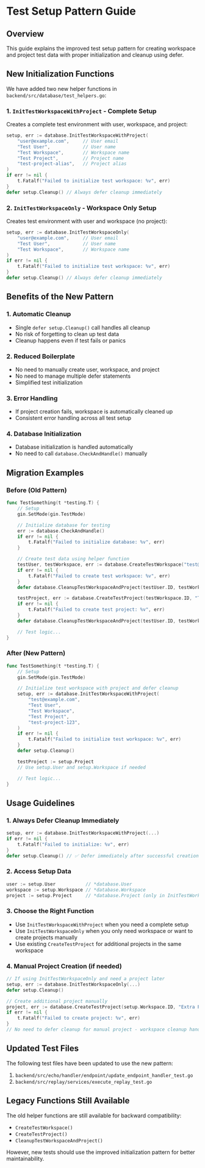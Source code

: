 # Test Setup Pattern Guide

## Overview

This guide explains the improved test setup pattern for creating workspace and project test data with proper initialization and cleanup using defer.

## New Initialization Functions

We have added two new helper functions in `backend/src/database/test_helpers.go`:

### 1. `InitTestWorkspaceWithProject` - Complete Setup
Creates a complete test environment with user, workspace, and project:

```go
setup, err := database.InitTestWorkspaceWithProject(
    "user@example.com",     // User email
    "Test User",            // User name  
    "Test Workspace",       // Workspace name
    "Test Project",         // Project name
    "test-project-alias",   // Project alias
)
if err != nil {
    t.Fatalf("Failed to initialize test workspace: %v", err)
}
defer setup.Cleanup() // Always defer cleanup immediately
```

### 2. `InitTestWorkspaceOnly` - Workspace Only Setup
Creates test environment with user and workspace (no project):

```go
setup, err := database.InitTestWorkspaceOnly(
    "user@example.com",     // User email
    "Test User",            // User name
    "Test Workspace",       // Workspace name
)
if err != nil {
    t.Fatalf("Failed to initialize test workspace: %v", err)
}
defer setup.Cleanup() // Always defer cleanup immediately
```

## Benefits of the New Pattern

### 1. **Automatic Cleanup**
- Single `defer setup.Cleanup()` call handles all cleanup
- No risk of forgetting to clean up test data
- Cleanup happens even if test fails or panics

### 2. **Reduced Boilerplate**
- No need to manually create user, workspace, and project
- No need to manage multiple defer statements
- Simplified test initialization

### 3. **Error Handling**
- If project creation fails, workspace is automatically cleaned up
- Consistent error handling across all test setup

### 4. **Database Initialization**
- Database initialization is handled automatically
- No need to call `database.CheckAndHandle()` manually

## Migration Examples

### Before (Old Pattern)
```go
func TestSomething(t *testing.T) {
    // Setup
    gin.SetMode(gin.TestMode)

    // Initialize database for testing
    err := database.CheckAndHandle()
    if err != nil {
        t.Fatalf("Failed to initialize database: %v", err)
    }

    // Create test data using helper function
    testUser, testWorkspace, err := database.CreateTestWorkspace("test@example.com", "Test User", "Test Workspace")
    if err != nil {
        t.Fatalf("Failed to create test workspace: %v", err)
    }
    defer database.CleanupTestWorkspaceAndProject(testUser.ID, testWorkspace.ID, "")

    testProject, err := database.CreateTestProject(testWorkspace.ID, "Test Project", "test-project-123")
    if err != nil {
        t.Fatalf("Failed to create test project: %v", err)
    }
    defer database.CleanupTestWorkspaceAndProject(testUser.ID, testWorkspace.ID, testProject.ID)

    // Test logic...
}
```

### After (New Pattern)
```go
func TestSomething(t *testing.T) {
    // Setup
    gin.SetMode(gin.TestMode)

    // Initialize test workspace with project and defer cleanup
    setup, err := database.InitTestWorkspaceWithProject(
        "test@example.com", 
        "Test User", 
        "Test Workspace", 
        "Test Project", 
        "test-project-123",
    )
    if err != nil {
        t.Fatalf("Failed to initialize test workspace: %v", err)
    }
    defer setup.Cleanup()

    testProject := setup.Project
    // Use setup.User and setup.Workspace if needed

    // Test logic...
}
```

## Usage Guidelines

### 1. **Always Defer Cleanup Immediately**
```go
setup, err := database.InitTestWorkspaceWithProject(...)
if err != nil {
    t.Fatalf("Failed to initialize: %v", err)
}
defer setup.Cleanup() // ✅ Defer immediately after successful creation
```

### 2. **Access Setup Data**
```go
user := setup.User           // *database.User
workspace := setup.Workspace // *database.Workspace  
project := setup.Project     // *database.Project (only in InitTestWorkspaceWithProject)
```

### 3. **Choose the Right Function**
- Use `InitTestWorkspaceWithProject` when you need a complete setup
- Use `InitTestWorkspaceOnly` when you only need workspace or want to create projects manually
- Use existing `CreateTestProject` for additional projects in the same workspace

### 4. **Manual Project Creation (if needed)**
```go
// If using InitTestWorkspaceOnly and need a project later
setup, err := database.InitTestWorkspaceOnly(...)
defer setup.Cleanup()

// Create additional project manually
project, err := database.CreateTestProject(setup.Workspace.ID, "Extra Project", "extra-alias")
if err != nil {
    t.Fatalf("Failed to create project: %v", err)
}
// No need to defer cleanup for manual project - workspace cleanup handles it
```

## Updated Test Files

The following test files have been updated to use the new pattern:

1. `backend/src/echo/handler/endpoint/update_endpoint_handler_test.go`
2. `backend/src/replay/services/execute_replay_test.go`

## Legacy Functions Still Available

The old helper functions are still available for backward compatibility:
- `CreateTestWorkspace()`
- `CreateTestProject()`
- `CleanupTestWorkspaceAndProject()`

However, new tests should use the improved initialization pattern for better maintainability.
